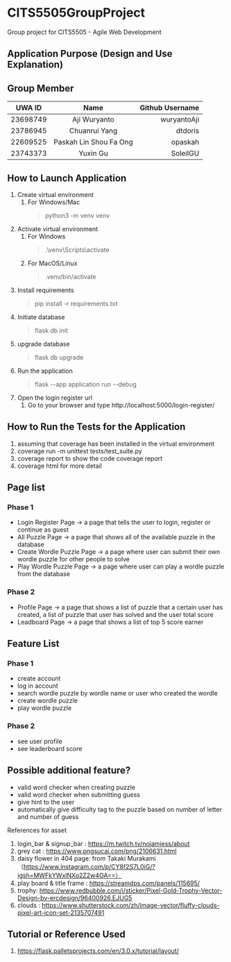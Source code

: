 # CITS5505GroupProject
Group project for CITS5505 - Agile Web Development

## Application Purpose (Design and Use Explanation)

## Group Member
| UWA ID       |        Name            | Github Username |
|--------------|:----------------------:|----------------:|
|   23698749   |     Aji Wuryanto       |   wuryantoAji   |
|   23786945   |     Chuanrui Yang      |     dtdoris     |
|   22609525   | Paskah Lin Shou Fa Ong |     opaskah     |
|   23743373   |       Yuxin Gu         |    SoleilGU     |

## How to Launch Application
1. Create virtual environment
    1. For Windows/Mac
        >   python3 -m venv venv
2. Activate virtual environment
    1. For Windows
        >   .\venv\Scripts\activate
    2. For MacOS/Linux
        >   .venv/bin/activate
3. Install requirements
    >   pip install -r requirements.txt
4. Initiate database
    > flask db init
5. upgrade database
    > flask db upgrade
6. Run the application 
    >   flask --app application run --debug
7. Open the login register url
    1. Go to your browser and type http://localhost:5000/login-register/

## How to Run the Tests for the Application
1. assuming that coverage has been installed in the virtual environment
2. coverage run -m unittest tests/test_suite.py
3. coverage report to show the code coverage report
4. coverage html for more detail

## Page list
### Phase 1
- Login Register Page -> a page that tells the user to login, register or continue as guest
- All Puzzle Page ->  a page that shows all of the available puzzle in the database
- Create Wordle Puzzle Page -> a page where user can submit their own wordle puzzle for other people to solve
- Play Wordle Puzzle Page -> a page where user can play a wordle puzzle from the database

### Phase 2
- Profile Page -> a page that shows a list of puzzle that a certain user has created, a list of puzzle that user has solved and the user total score
- Leadboard Page -> a page that shows a list of top 5 score earner

## Feature List
### Phase 1
- create account
- log in account
- search wordle puzzle by wordle name or user who created the wordle 
- create wordle puzzle
- play wordle puzzle

### Phase 2
- see user profile
- see leaderboard score

## Possible additional feature?
- valid word checker when creating puzzle
- valid word checker when submitting guess
- give hint to the user
- automatically give difficulty tag to the puzzle based on number of letter and number of guess

References for asset
1. login_bar & signup_bar : https://m.twitch.tv/nojamjess/about
2. grey cat : https://www.pngsucai.com/png/2106631.html
3. daisy flower in 404 page: from Takaki Murakami （https://www.instagram.com/p/CY8f2S7L0iG/?igsh=MWFkYWxlNXo2Z2w4OA==）
4. play board & title frame : https://streamdps.com/panels/115695/
5. trophy: https://www.redbubble.com/i/sticker/Pixel-Gold-Trophy-Vector-Design-by-ercdesign/96400926.EJUG5
6. clouds : https://www.shutterstock.com/zh/image-vector/fluffy-clouds-pixel-art-icon-set-2135707491

## Tutorial or Reference Used
1. https://flask.palletsprojects.com/en/3.0.x/tutorial/layout/
